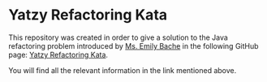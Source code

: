 # Yatzy Refactoring Kata

This repository was created in order to give a solution to the Java refactoring problem introduced by [Ms. Emily Bache](https://github.com/emilybache)
in the following GitHub page: [Yatzy Refactoring Kata](https://github.com/emilybache/Yatzy-Refactoring-Kata).

You will find all the relevant information in the link mentioned above.
